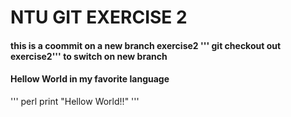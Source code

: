 # NTU GIT EXERCISE 2

#### this is a coommit on a new branch exercise2 ''' git checkout out exercise2''' to switch on new branch

#### Hellow World in my favorite language

''' perl
print "Hellow World!!" 
'''

